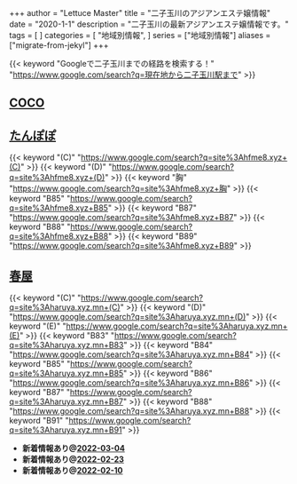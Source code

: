 +++
author = "Lettuce Master"
title = "二子玉川のアジアンエステ嬢情報"
date = "2020-1-1"
description = "二子玉川の最新アジアンエステ嬢情報です。"
tags = [
]
categories = [
    "地域別情報",
]
series = ["地域別情報"]
aliases = ["migrate-from-jekyl"]
+++

{{< keyword "Googleで二子玉川までの経路を検索する！" "https://www.google.com/search?q=現在地から二子玉川駅まで" >}}

## [COCO](http://hfmg4.xyz/)


## [たんぽぽ](http://hfme8.xyz/)
{{< keyword "(C)" "https://www.google.com/search?q=site%3Ahfme8.xyz+(C)" >}} {{< keyword "(D)" "https://www.google.com/search?q=site%3Ahfme8.xyz+(D)" >}} {{< keyword "胸" "https://www.google.com/search?q=site%3Ahfme8.xyz+胸" >}} {{< keyword "B85" "https://www.google.com/search?q=site%3Ahfme8.xyz+B85" >}} {{< keyword "B87" "https://www.google.com/search?q=site%3Ahfme8.xyz+B87" >}} {{< keyword "B88" "https://www.google.com/search?q=site%3Ahfme8.xyz+B88" >}} {{< keyword "B89" "https://www.google.com/search?q=site%3Ahfme8.xyz+B89" >}} 

## [春屋](https://haruya.xyz.mn/)
{{< keyword "(C)" "https://www.google.com/search?q=site%3Aharuya.xyz.mn+(C)" >}} {{< keyword "(D)" "https://www.google.com/search?q=site%3Aharuya.xyz.mn+(D)" >}} {{< keyword "(E)" "https://www.google.com/search?q=site%3Aharuya.xyz.mn+(E)" >}} {{< keyword "B83" "https://www.google.com/search?q=site%3Aharuya.xyz.mn+B83" >}} {{< keyword "B84" "https://www.google.com/search?q=site%3Aharuya.xyz.mn+B84" >}} {{< keyword "B85" "https://www.google.com/search?q=site%3Aharuya.xyz.mn+B85" >}} {{< keyword "B86" "https://www.google.com/search?q=site%3Aharuya.xyz.mn+B86" >}} {{< keyword "B87" "https://www.google.com/search?q=site%3Aharuya.xyz.mn+B87" >}} {{< keyword "B88" "https://www.google.com/search?q=site%3Aharuya.xyz.mn+B88" >}} {{< keyword "B91" "https://www.google.com/search?q=site%3Aharuya.xyz.mn+B91" >}} 

- **新着情報あり@[2022-03-04](/post/2022-03-04)**
- **新着情報あり@[2022-02-23](/post/2022-02-23)**
- **新着情報あり@[2022-02-10](/post/2022-02-10)**
